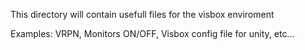 This directory will contain usefull files for the visbox enviroment
 
 Examples: VRPN, Monitors ON/OFF, Visbox config file for unity, etc...
